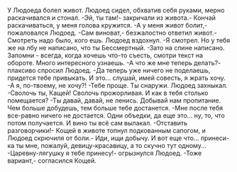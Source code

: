   У Людоеда болел живот. Людоед сидел, обхватив себя руками, мерно раскачивался и стонал.
-Эй, ты там!- закричали из живота.- Кончай раскачиваться, у меня голова кружится.
-А у меня живот болит,- пожаловался Людоед.
-Сам виноват,- безжалостно ответил живот.- Смотреть надо было, кого ешь.
Людоед вздохнул.
-Я смотрел. Но у тебя же на лбу не написано, что ты Бессмертный.
-Зато на спине написано. Запомни - всегда, когда хочешь что-то съесть, смотри текст на обороте. Много интересного узнаешь.
-А что же мне теперь делать?- плаксиво спросил Людоед.
-Да теперь уже ничего не поделаешь, придется тебе привыкать. И это... слушай, имей совесть, я жрать хочу.
-А я, по-твоему, не хочу?!
-Тебе проще. Ты снаружи.
Людоед захныкал.
-Сволочь ты, Кащей! Сволочь прожорливая. И как в тебя столько помещается?
-Ты давай, давай, не ленись. Добывай нам пропитание. Чем больше добудешь, тем больше тебе достанется.
-Мне после тебя все-равно ничего не достается. Одни объедки, да еще это... ну, то, что потом получается. И вино ты всё сам вылакал.
-Отставить разговорчики!- Кощей в животе топнул подкованным сапогом, и Людоед скрючиля от боли.- Иди, ищи добычу. И вот еще что... принеси-ка ты мне, пожалуй, девицу-красавицу, а то скучно тут одному...
-Царевну-лягушку я тебе принесу!- огрызнулся Людоед.
-Тоже вариант,- согласился Кощей.    